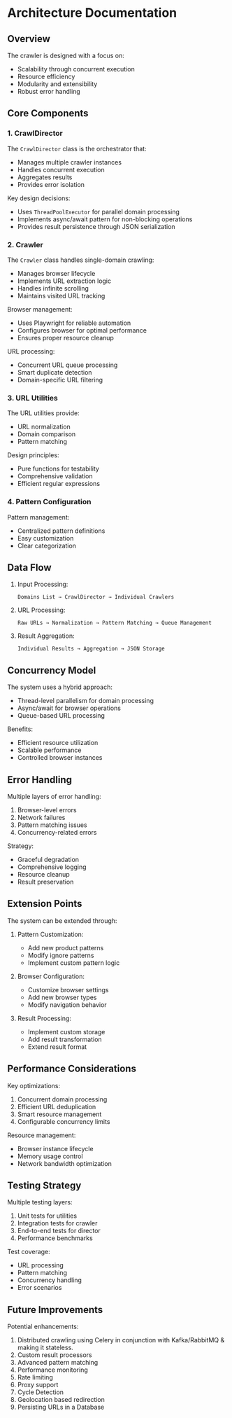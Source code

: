 # Architecture Documentation

## Overview

The crawler is designed with a focus on:
- Scalability through concurrent execution
- Resource efficiency
- Modularity and extensibility
- Robust error handling

## Core Components

### 1. CrawlDirector

The `CrawlDirector` class is the orchestrator that:
- Manages multiple crawler instances
- Handles concurrent execution
- Aggregates results
- Provides error isolation

Key design decisions:
- Uses `ThreadPoolExecutor` for parallel domain processing
- Implements async/await pattern for non-blocking operations
- Provides result persistence through JSON serialization

### 2. Crawler

The `Crawler` class handles single-domain crawling:
- Manages browser lifecycle
- Implements URL extraction logic
- Handles infinite scrolling
- Maintains visited URL tracking

Browser management:
- Uses Playwright for reliable automation
- Configures browser for optimal performance
- Ensures proper resource cleanup

URL processing:
- Concurrent URL queue processing
- Smart duplicate detection
- Domain-specific URL filtering

### 3. URL Utilities

The URL utilities provide:
- URL normalization
- Domain comparison
- Pattern matching

Design principles:
- Pure functions for testability
- Comprehensive validation
- Efficient regular expressions

### 4. Pattern Configuration

Pattern management:
- Centralized pattern definitions
- Easy customization
- Clear categorization

## Data Flow

1. Input Processing:
   ```
   Domains List → CrawlDirector → Individual Crawlers
   ```

2. URL Processing:
   ```
   Raw URLs → Normalization → Pattern Matching → Queue Management
   ```

3. Result Aggregation:
   ```
   Individual Results → Aggregation → JSON Storage
   ```

## Concurrency Model

The system uses a hybrid approach:
- Thread-level parallelism for domain processing
- Async/await for browser operations
- Queue-based URL processing

Benefits:
- Efficient resource utilization
- Scalable performance
- Controlled browser instances

## Error Handling

Multiple layers of error handling:
1. Browser-level errors
2. Network failures
3. Pattern matching issues
4. Concurrency-related errors

Strategy:
- Graceful degradation
- Comprehensive logging
- Resource cleanup
- Result preservation

## Extension Points

The system can be extended through:

1. Pattern Customization:
   - Add new product patterns
   - Modify ignore patterns
   - Implement custom pattern logic

2. Browser Configuration:
   - Customize browser settings
   - Add new browser types
   - Modify navigation behavior

3. Result Processing:
   - Implement custom storage
   - Add result transformation
   - Extend result format

## Performance Considerations

Key optimizations:
1. Concurrent domain processing
2. Efficient URL deduplication
3. Smart resource management
4. Configurable concurrency limits

Resource management:
- Browser instance lifecycle
- Memory usage control
- Network bandwidth optimization

## Testing Strategy

Multiple testing layers:
1. Unit tests for utilities
2. Integration tests for crawler
3. End-to-end tests for director
4. Performance benchmarks

Test coverage:
- URL processing
- Pattern matching
- Concurrency handling
- Error scenarios

## Future Improvements

Potential enhancements:
1. Distributed crawling using Celery in conjunction with Kafka/RabbitMQ & making it stateless.
2. Custom result processors
3. Advanced pattern matching
4. Performance monitoring
5. Rate limiting
6. Proxy support 
7. Cycle Detection
8. Geolocation based redirection
9. Persisting URLs in a Database